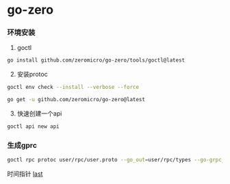 # go-zero

### 环境安装
1. goctl

```bash
go install github.com/zeromicro/go-zero/tools/goctl@latest
```
2. 安装protoc

```bash
goctl env check --install --verbose --force

go get -u github.com/zeromicro/go-zero@latest
```
3. 快速创建一个api

```bash
goctl api new api
```

### 生成gprc
```bash
goctl rpc protoc user/rpc/user.proto --go_out=user/rpc/types --go-grpc_out=user/rpc/types --zrpc_out=user/rpc/
```

时间指针
[last](https://www.bilibili.com/video/BV1kM411X7Cp?p=3&spm_id_from=pageDriver&vd_source=e38cd951f2ee7bda48ec574f4e9ba363)
